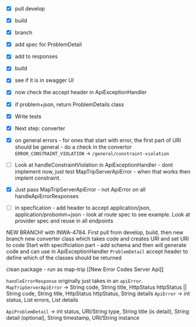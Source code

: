 - [x] pull develop
- [x] build
- [x] branch
- [x] add spec for ProblemDetail
- [x] add to responses
- [x] build
- [x] see if it is in swagger UI
- [x] now check the accept header in ApiExceptionHandler 
- [x] if problem+json, return ProblemDetails class
- [x] Write tests
- [x] Next step: converter 
- [x]  on general errors - for ones that start with error, the first part of URI should be general - do a check in the convertor `ERROR_CONSTRAINT_VIOLATION`  -> `/general/constraint-violation`
- [ ] Look at handleConstraintViolation in ApiExceptionHandler - dont implement now, just test MapTripServerApiError - when that works then implent constraint. 
- [x] Just pass MapTripServerApiError - not ApiError on all handleApiErrorResponses 
- [ ] in specfication - add header to accept application/json, application/probomm+json - look at route spec to see example. Look at provider spec and reuse in all endpoints


NEW BRANCH! with INWA-4784. First pull from develop, build, then new branch 
new converter class which takes code and creates URI and set URI to code 
Start with specificiation part - add schema and then will generate code and can use in ApiExceptionHandler `ProblemDetail` 
accept header to define which of the classes should be returned

clean package - run as map-trip
[[New Error Codes Server Api]]

`handleErrorResponse` originally just takes in an `apiError`. 
`MapTripServerApiError` -> String code, String title, HttpStatus httpStatus || String code, String title, HttpStatus httpStatus, String details
`ApiError` -> int status, List<String> errors, List<ApiErrorDetail> details



`ApiProblemDetail` -> int status, URI/String type, String title (is detail), String detail (optional), String timestamp, URI/String instance 


